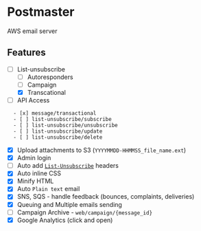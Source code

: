 # Postmaster

AWS email server

## Features

- [ ] List-unsubscribe
  - [ ] Autoresponders
  - [ ] Campaign
  - [x] Transcational

- [ ] API Access  
 
```
  - [x] message/transactional
  - [ ] list-unsubscribe/subscribe
  - [ ] list-unsubscribe/unsubscribe
  - [ ] list-unsubscribe/update
  - [ ] list-unsubscribe/delete
```

- [x] Upload attachments to S3 (`YYYYMMDD-HHMMSS_file_name.ext`)
- [x] Admin login
- [ ] Auto add [`List-Unsubscribe`](http://www.list-unsubscribe.com/) headers
- [x] Auto inline CSS
- [x] Minify HTML
- [x] Auto `Plain text` email
- [x] SNS, SQS - handle feedback (bounces, complaints, deliveries)
- [x] Queuing and Multiple emails sending
- [ ] Campaign Archive - `web/campaign/{message_id}`
- [x] Google Analytics (click and open)
